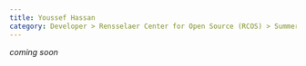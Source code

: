 ```yaml
---
title: Youssef Hassan
category: Developer > Rensselaer Center for Open Source (RCOS) > Summer 2023
---
```


_coming soon_